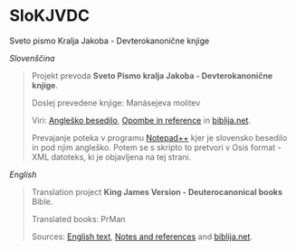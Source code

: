 # SloKJVDC
Sveto pismo Kralja Jakoba - Devterokanonične knjige


*Slovenščina*

>Projekt prevoda **Sveto Pismo kralja Jakoba - Devterokanonične knjige**.
>
>Doslej prevedene knjige: Manásejeva molitev
>
>Viri: [Angleško besedilo](http://www.crosswire.org/~dmsmith/kjv2006/), [Opombe in reference](www.kingjamesbibleonline.org/Psalms–Chapter–1_Original–1611–KJV/) in [biblija.net](http://www.biblija.net/biblija.cgi?m=&id13=1&id7=1&pos=0&set=6&l=sl).
>
>Prevajanje poteka v programu [Notepad++](http://notepad-plus-plus.org/) kjer je slovensko besedilo in pod njim angleško. Potem se s skripto to pretvori v Osis format - XML datoteks, ki je objavljena na tej strani.


*English*

>Translation project **King James Version - Deuterocanonical books** Bible.
>
>Translated books: PrMan
>
>Sources: [English text](http://www.crosswire.org/~dmsmith/kjv2006/), [Notes and references](www.kingjamesbibleonline.org/Psalms–Chapter–1_Original–1611–KJV/) and [biblija.net](http://www.biblija.net/biblija.cgi?m=&id13=1&id7=1&pos=0&set=6&l=sl).
